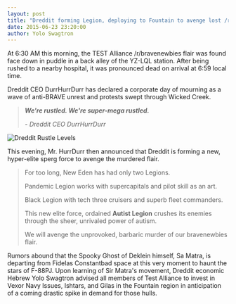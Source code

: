 ```yaml
---
layout: post
title: "Dreddit forming Legion, deploying to Fountain to avenge lost /r/bravenewbies flair"
date: 2015-06-23 23:20:00
author: Yolo Swagtron
---
```


At 6:30 AM this morning, the TEST Alliance /r/bravenewbies flair was found face
down in puddle in a back alley of the YZ-LQL station. After being rushed to
a nearby hospital, it was pronounced dead on arrival at 6:59 local time.

Dreddit CEO DurrHurrDurr has declared a corporate day of mourning as a wave of 
anti-BRAVE unrest and protests swept through Wicked Creek.

> ***We're rustled. We're super-mega rustled.***
>
> *- Dreddit CEO DurrHurrDurr*

![Dreddit Rustle Levels](http://i.imgur.com/VPHM9nc.png)

This evening, Mr. HurrDurr then announced that Dreddit is forming a new,
hyper-elite sperg force to avenge the murdered flair. 

> For too long, New Eden has had only two Legions.
>
> Pandemic Legion works with supercapitals and pilot skill as an art. 
> 
> Black Legion with tech three cruisers and superb fleet commanders.
>
> This new elite force, ordained **Autist Legion** crushes its enemies 
> through the sheer, unrivaled power of autism.
>
> We will avenge the unprovoked, barbaric murder of our bravenewbies flair.

Rumors abound that the Spooky Ghost of Deklein himself, Sa Matra, is departing
from Fidelas Constantbad space at this very moment to haunt the stars of
F-88PJ. Upon learning of Sir Matra's movement, Dreddit economic Hebrew Yolo 
Swagtron advised all members of Test Alliance to invest in Vexor Navy Issues, 
Ishtars, and Gilas in the Fountain region in anticipation of a coming drastic 
spike in demand for those hulls.
